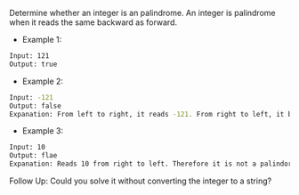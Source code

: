 Determine whether an integer is an palindrome.
An integer is palindrome when it reads the same backward as forward.

-   Example 1:

```bash
Input: 121
Output: true
```

-   Example 2:

```bash
Input: -121
Output: false
Expanation: From left to right, it reads -121. From right to left, it becomes 121-. Therefore it is not a palindorme.
```

-   Example 3:

```bash
Input: 10
Output: flae
Expanation: Reads 10 from right to left. Therefore it is not a palindorme.
```

Follow Up:
Could you solve it without converting the integer to a string?

